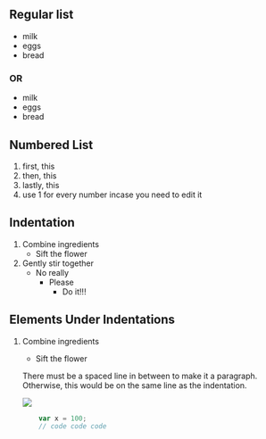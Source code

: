 ## Regular list

- milk
- eggs
- bread 

### OR

+ milk
+ eggs
+ bread

## Numbered List

1. first, this
1. then, this
1. lastly, this
1. use 1 for every number incase you need to edit it

## Indentation

1. Combine ingredients
    * Sift the flower
1. Gently stir together
    * No really
        * Please
            * Do it!!!

## Elements Under Indentations

1. Combine ingredients
    * Sift the flower

    There must be a spaced line in between to make it a paragraph. Otherwise, this would be on the same line as the indentation.

    ![](http://unsplash.it/500/500?random)

    ```js
        var x = 100;
        // code code code
    ```
